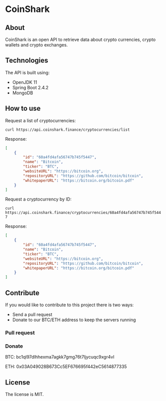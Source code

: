 # CoinShark

## About
CoinShark is an open API to retrieve data about crypto currencies, crypto wallets and crypto exchanges. 

## Technologies

The API is built using:

- OpenJDK 11
- Spring Boot 2.4.2
- MongoDB

## How to use

Request a list of cryptocurrencies:

`curl https://api.coinshark.finance/cryptocurrencies/list`

Response:

```JSON
[
    {
        "id": "60a4fd4afa56747b745f5447",
        "name": "Bitcoin",
        "ticker": "BTC",
        "websiteURL": "https://bitcoin.org",
        "repositoryURL": "https://github.com/bitcoin/bitcoin",
        "whitepaperURL": "https://bitcoin.org/bitcoin.pdf"
    }
]
```

Request a cryptocurrency by ID:

`curl https://api.coinshark.finance/cryptocurrencies/60a4fd4afa56747b745f5447`

Response:

```JSON
[
    {
        "id": "60a4fd4afa56747b745f5447",
        "name": "Bitcoin",
        "ticker": "BTC",
        "websiteURL": "https://bitcoin.org",
        "repositoryURL": "https://github.com/bitcoin/bitcoin",
        "whitepaperURL": "https://bitcoin.org/bitcoin.pdf"
    }
]
```

## Contribute

If you would like to contribute to this project there is two ways:

- Send a pull request
- Donate to our BTC/ETH address to keep the servers running

### Pull request

### Donate

BTC: bc1ql97dlhhexma7agkk7gmg76t7ljycuqc9xgr4vl

ETH: 0x03A049028B673Cc5EF676695f442eC5614877335

## License

The license is MIT.
